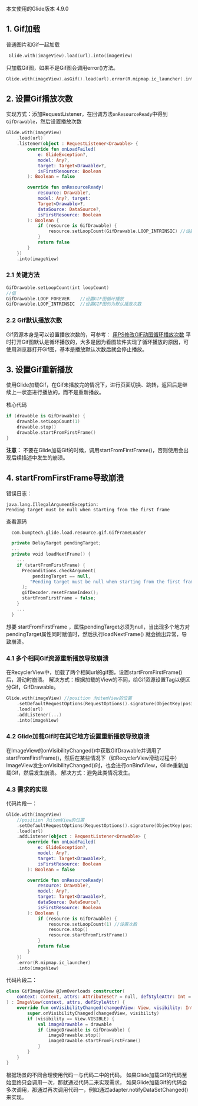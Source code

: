 本文使用的Glide版本 4.9.0

## 1. Gif加载
普通图片和Gif一起加载
```kotlin
 Glide.with(imageView).load(url).into(imageView)
```
只加载Gif图，如果不是Gif图会调用error()方法。
```kotlin
Glide.with(imageView).asGif().load(url).error(R.mipmap.ic_launcher).into(imageView)
```
## 2. 设置Gif播放次数
实现方式：添加RequestListener，在回调方法`onResourceReady`中得到`GifDrawable`，然后设置播放次数
```kotlin
Glide.with(imageView)
    .load(url)
    .listener(object : RequestListener<Drawable> {
        override fun onLoadFailed(
            e: GlideException?,
            model: Any?,
            target: Target<Drawable>?,
            isFirstResource: Boolean
        ): Boolean = false

        override fun onResourceReady(
            resource: Drawable?,
            model: Any?, target:
            Target<Drawable>?,
            dataSource: DataSource?,
            isFirstResource: Boolean
        ): Boolean {
            if (resource is GifDrawable) {
                resource.setLoopCount(GifDrawable.LOOP_INTRINSIC) //设置次数
            }
            return false
        }
    })
    .into(imageView)
```
### 2.1 关键方法
```kotlin
GifDrawable.setLoopCount(int loopCount)
//值
GifDrawable.LOOP_FOREVER    //设置GIF图循环播放
GifDrawable.LOOP_INTRINSIC  //设置GIF图的为默认播放次数
```
### 2.2 Gif默认播放次数
Gif资源本身是可以设置播放次数的，可参考： [用PS修改GIF动图循环播放次数](https://www.jianshu.com/p/7895975c33f4)
平时打开Gif图默认是循环播放的，大多是因为看图软件实现了循环播放的原因，可使用浏览器打开Gif图，基本是播放默认次数后就会停止播放。

## 3. 设置Gif重新播放
使用Glide加载Gif，在Gif未播放完的情况下，进行页面切换、跳转，返回后是继续上一状态进行播放的，而不是重新播放。

核心代码
```kotlin
if (drawable is GifDrawable) {
    drawable.setLoopCount(1)
    drawable.stop()
    drawable.startFromFirstFrame()
}
```
**注意：** 不要在Glide加载Gif的时候，调用startFromFirstFrame()，否则使用会出现后续描述中发生的崩溃。

## 4. startFromFirstFrame导致崩溃
错误日志：
```
java.lang.IllegalArgumentException: 
Pending target must be null when starting from the first frame
```
查看源码
```kotlin
  com.bumptech.glide.load.resource.gif.GifFrameLoader

  private DelayTarget pendingTarget;
  ...
  private void loadNextFrame() {
    ...
    if (startFromFirstFrame) {
      Preconditions.checkArgument(
          pendingTarget == null,
         "Pending target must be null when starting from the first frame"
      );
      gifDecoder.resetFrameIndex();
      startFromFirstFrame = false;
    }
    ...
  }
```
想要 startFromFirstFrame ，属性pendingTarget必须为null，当出现多个地方对pendingTarget属性同时赋值时，然后执行loadNextFrame() 就会抛出异常，导致崩溃。

### 4.1 多个相同Gif资源重新播放导致崩溃
在RecyclerView中，加载了两个相同url的gif图，设置startFromFirstFrame()后，滑动时崩溃。
解决方式：根据加载的View的不同，给Gif资源设置Tag以便区分Gif，GifDrawable。
```kotlin
Glide.with(imageView) //position 为itemView的位置
    .setDefaultRequestOptions(RequestOptions().signature(ObjectKey(position)))
    .load(url)
    .addListener(...)
    .into(imageView)
```
### 4.2 Glide加载Gif时在其它地方设置重新播放导致崩溃
在ImageView的onVisibilityChanged()中获取GifDrawable并调用了startFromFirstFrame()，然后在某些情况下（如RecyclerView滑动过程中）ImageView发生onVisibilityChanged()时，也会进行onBindView，Glide重新加载Gif，然后发生崩溃。
解决方式：避免此类情况发生。

### 4.3 需求的实现
代码片段一：
```kotlin
Glide.with(imageView)
    //position 为itemView的位置
    .setDefaultRequestOptions(RequestOptions().signature(ObjectKey(position)))
    .load(url)
    .addListener(object : RequestListener<Drawable> {
        override fun onLoadFailed(
            e: GlideException?,
            model: Any?,
            target: Target<Drawable>?,
            isFirstResource: Boolean
        ): Boolean = false

        override fun onResourceReady(
            resource: Drawable?,
            model: Any?,
            target: Target<Drawable>?,
            dataSource: DataSource?,
            isFirstResource: Boolean
        ): Boolean {
            if (resource is GifDrawable) {
                resource.setLoopCount(1) //设置次数
                resource.stop()
                resource.startFromFirstFrame()
            }
            return false
        }
    })
    .error(R.mipmap.ic_launcher)
    .into(imageView)
```

代码片段二：
```kotlin
class GifImageView @JvmOverloads constructor(
    context: Context, attrs: AttributeSet? = null, defStyleAttr: Int = 0
) : ImageView(context, attrs, defStyleAttr) {
    override fun onVisibilityChanged(changedView: View, visibility: Int) {
        super.onVisibilityChanged(changedView, visibility)
        if (visibility == View.VISIBLE) {
            val imageDrawable = drawable
            if (imageDrawable is GifDrawable) {
                imageDrawable.stop()
                imageDrawable.startFromFirstFrame()
            }
        }
    }
}
```
根据场景的不同合理使用代码一与代码二中的代码。
如果Glide加载Gif的代码至始至终只会调用一次，那就通过代码二来实现需求，
如果Glide加载Gif的代码会多次调用，那通过再次调用代码一，例如通过adapter.notifyDataSetChanged()来实现。

